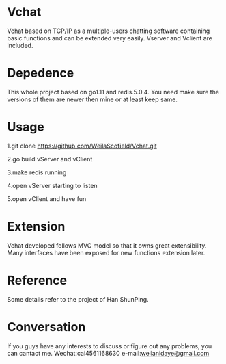 # Vchat
Vchat based on TCP/IP as a multiple-users chatting software containing basic functions and can be extended very easily. 
Vserver and Vclient are included.
# Depedence 
This whole project based on go1.11 and redis.5.0.4. You need make sure the versions of them are newer then mine or at least keep same.
# Usage
1.git clone https://github.com/WeilaScofield/Vchat.git

2.go build vServer and vClient

3.make redis running

4.open vServer starting to listen

5.open vClient and have fun

# Extension
Vchat developed follows MVC model so that it owns great extensibility. Many interfaces have been exposed for new functions extension later.
# Reference
Some details refer to the project of Han ShunPing.
# Conversation
If you guys have any interests to discuss or figure out any problems, you can cantact me.
Wechat:cai4561168630
e-mail:weilanidaye@gmail.com
